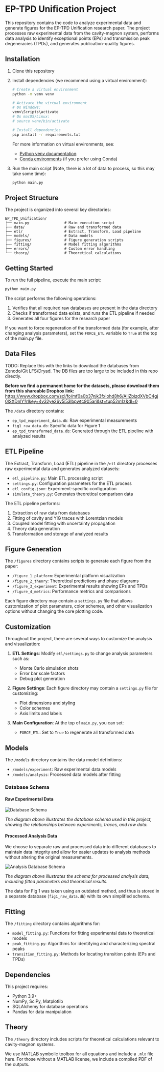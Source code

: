 # EP-TPD Unification Project

This repository contains the code to analyze experimental data and generate figures for the EP-TPD Unification research paper. The project processes raw experimental data from the cavity-magnon system, performs data analysis to identify exceptional points (EPs) and transmission peak degeneracies (TPDs), and generates publication-quality figures.

## Installation

1. Clone this repository
2. Install dependencies (we recommend using a virtual environment):
   ```bash
   # Create a virtual environment
   python -m venv venv
   
   # Activate the virtual environment
   # On Windows:
   venv\Scripts\activate
   # On macOS/Linux:
   # source venv/bin/activate
   
   # Install dependencies
   pip install -r requirements.txt
   ```
   
   For more information on virtual environments, see:
   - [Python venv documentation](https://docs.python.org/3/library/venv.html)
   - [Conda environments](https://conda.io/projects/conda/en/latest/user-guide/tasks/manage-environments.html) (if you prefer using Conda)
3. Run the main script (Note, there is a lot of data to process, so this may take some time):
   ```bash
   python main.py
   ```

## Project Structure

The project is organized into several key directories:

```
EP_TPD_Unification/
├── main.py                # Main execution script
├── data/                  # Raw and transformed data
├── etl/                   # Extract, Transform, Load pipeline
├── models/                # Data models
├── figures/               # Figure generation scripts
├── fitting/               # Model fitting algorithms
├── errors/                # Custom error handling
└── theory/                # Theoretical calculations
```

## Getting Started

To run the full pipeline, execute the main script:

```bash
python main.py
```

The script performs the following operations:
1. Verifies that all required raw databases are present in the data directory
2. Checks if transformed data exists, and runs the ETL pipeline if needed
3. Generates all four figures for the research paper

If you want to force regeneration of the transformed data (for example, after changing analysis parameters), set the `FORCE_ETL` variable to `True` at the top of the main.py file.

## Data Files

TODO: Replace this with the links to download the databases from Zenodo/Git LFS/Dryad. The DB files are too large to be included
in this repo directly.

**Before we find a permanent home for the datasets, please download them from this shareable Dropbox link:** https://www.dropbox.com/scl/fo/mf0a0b37njk3fxiohd8h6/AIiZbizdXVbC4gj0lSXDnlY?rlkey=4v32ye26v5i53lbpwtc905ari&st=tup52m1z&dl=0

The `/data` directory contains:
- `ep_tpd_experiment_data.db`: Raw experimental measurements
- `fig1_raw_data.db`: Specific data for Figure 1
- `ep_tpd_transformed_data.db`: Generated through the ETL pipeline with analyzed results

## ETL Pipeline

The Extract, Transform, Load (ETL) pipeline in the `/etl` directory processes raw experimental data and generates analyzed datasets:

- `etl_pipeline.py`: Main ETL processing script
- `settings.py`: Configuration parameters for the ETL process
- `etl_config.json`: Experiment-specific configuration
- `simulate_theory.py`: Generates theoretical comparison data

The ETL pipeline performs:
1. Extraction of raw data from databases
2. Fitting of cavity and YIG traces with Lorentzian models
3. Coupled model fitting with uncertainty propagation
4. Theory data generation
5. Transformation and storage of analyzed results

## Figure Generation

The `/figures` directory contains scripts to generate each figure from the paper:

- `/figure_1_platform`: Experimental platform visualization
- `/figure_2_theory`: Theoretical predictions and phase diagrams
- `/figure_3_experiment`: Experimental results showing EPs and TPDs
- `/figure_4_metrics`: Performance metrics and comparisons

Each figure directory may contain a `settings.py` file that allows customization of plot parameters, color schemes, and other visualization options without changing the core plotting code.

## Customization

Throughout the project, there are several ways to customize the analysis and visualization:

1. **ETL Settings**: Modify `etl/settings.py` to change analysis parameters such as:
   - Monte Carlo simulation shots
   - Error bar scale factors
   - Debug plot generation

2. **Figure Settings**: Each figure directory may contain a `settings.py` file for customizing:
   - Plot dimensions and styling
   - Color schemes
   - Axis limits and labels

3. **Main Configuration**: At the top of `main.py`, you can set:
   - `FORCE_ETL`: Set to `True` to regenerate all transformed data

## Models

The `/models` directory contains the data model definitions:

- `/models/experiment`: Raw experimental data models
- `/models/analysis`: Processed data models after fitting

### Database Schema

#### Raw Experimental Data

![Database Schema](public/ep_tpd_experiment_data.png)

*The diagram above illustrates the database schema used in this project, showing the relationships between experiments, traces, and raw data.*

#### Processed Analysis Data

We choose to separate raw and processed data into different databases to maintain data integrity and allow for easier updates to analysis methods without altering the original measurements.

![Analysis Database Schema](public/ep_tpd_transformed_data.png)

*The diagram above illustrates the schema for processed analysis data, including fitted parameters and theoretical results.*

The data for Fig 1 was taken using an outdated method, and thus is stored in a separate database (`fig1_raw_data.db`) with its own simplified schema.

## Fitting

The `/fitting` directory contains algorithms for:

- `model_fitting.py`: Functions for fitting experimental data to theoretical models
- `peak_fitting.py`: Algorithms for identifying and characterizing spectral peaks
- `transition_fitting.py`: Methods for locating transition points (EPs and TPDs)

## Dependencies

This project requires:
- Python 3.9+
- NumPy, SciPy, Matplotlib
- SQLAlchemy for database operations
- Pandas for data manipulation

## Theory

The `/theory` directory includes scripts for theoretical calculations relevant to cavity-magnon systems.

We use MATLAB symbolic toolbox for all equations and include a `.mlx` file here. For those without a MATLAB license, we include a compiled PDF of the outputs.

